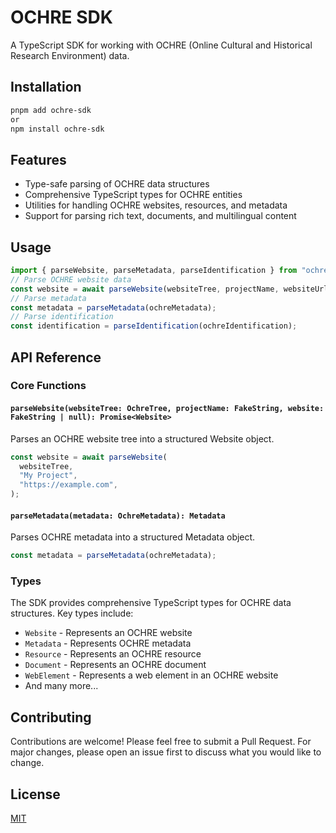 # OCHRE SDK

A TypeScript SDK for working with OCHRE (Online Cultural and Historical Research Environment) data.

## Installation

```bash
pnpm add ochre-sdk
or
npm install ochre-sdk
```

## Features

- Type-safe parsing of OCHRE data structures
- Comprehensive TypeScript types for OCHRE entities
- Utilities for handling OCHRE websites, resources, and metadata
- Support for parsing rich text, documents, and multilingual content

## Usage

```typescript
import { parseWebsite, parseMetadata, parseIdentification } from "ochre-sdk";
// Parse OCHRE website data
const website = await parseWebsite(websiteTree, projectName, websiteUrl);
// Parse metadata
const metadata = parseMetadata(ochreMetadata);
// Parse identification
const identification = parseIdentification(ochreIdentification);
```

## API Reference

### Core Functions

#### `parseWebsite(websiteTree: OchreTree, projectName: FakeString, website: FakeString | null): Promise<Website>`

Parses an OCHRE website tree into a structured Website object.

```typescript
const website = await parseWebsite(
  websiteTree,
  "My Project",
  "https://example.com",
);
```

#### `parseMetadata(metadata: OchreMetadata): Metadata`

Parses OCHRE metadata into a structured Metadata object.

```typescript
const metadata = parseMetadata(ochreMetadata);
```

### Types

The SDK provides comprehensive TypeScript types for OCHRE data structures. Key types include:

- `Website` - Represents an OCHRE website
- `Metadata` - Represents OCHRE metadata
- `Resource` - Represents an OCHRE resource
- `Document` - Represents an OCHRE document
- `WebElement` - Represents a web element in an OCHRE website
- And many more...

## Contributing

Contributions are welcome! Please feel free to submit a Pull Request. For major changes, please open an issue first to discuss what you would like to change.

## License

[MIT](LICENSE)
